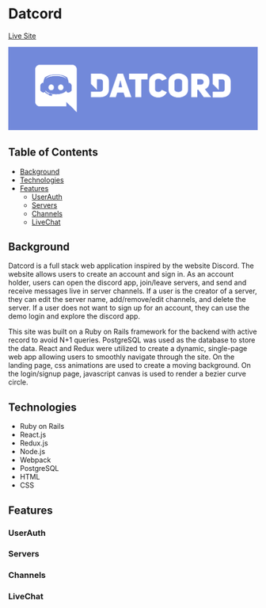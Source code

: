 # Datcord

[Live Site](http://datcord-aa.herokuapp.com)

![Datcord Banner](/app/assets/images/Banner.png)

## Table of Contents
* [Background](#Background)
* [Technologies](#Technologies)
* [Features](#Features)
    * [UserAuth](#UserAuth)
    * [Servers](#Servers)
    * [Channels](#Channels)
    * [LiveChat](#LiveChat)

## Background
Datcord is a full stack web application inspired by the website Discord. The website allows users to create an account and sign in. As an account holder, users can open the discord app, join/leave servers, and send and receive messages live in server channels. If a user is the creator of a server, they can edit the server name, add/remove/edit channels, and delete the server. If a user does not want to sign up for an account, they can use the demo login and explore the discord app. 

This site was built on a Ruby on Rails framework for the backend with active record to avoid N+1 queries. PostgreSQL was used as the database to store the data. React and Redux were utilized to create a dynamic, single-page web app allowing users to smoothly navigate through the site. On the landing page, css animations are used to create a moving background. On the login/signup page, javascript canvas is used to render a bezier curve circle.

## Technologies
* Ruby on Rails
* React.js
* Redux.js
* Node.js
* Webpack
* PostgreSQL
* HTML
* CSS

## Features
### UserAuth

### Servers

### Channels


### LiveChat

